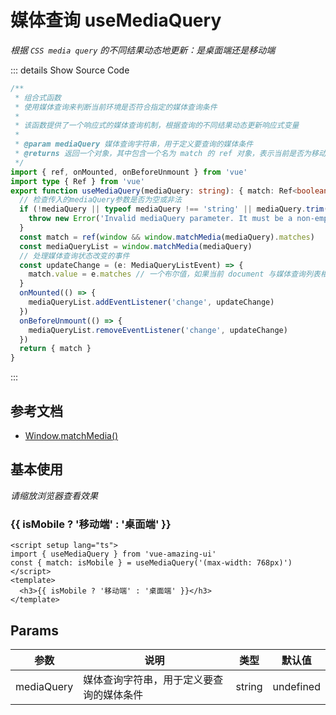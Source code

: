 # 媒体查询 useMediaQuery

<GlobalElement />

_根据 `CSS media query` 的不同结果动态地更新：是桌面端还是移动端_

::: details Show Source Code

```ts
/**
 * 组合式函数
 * 使用媒体查询来判断当前环境是否符合指定的媒体查询条件
 *
 * 该函数提供了一个响应式的媒体查询机制，根据查询的不同结果动态更新响应式变量
 *
 * @param mediaQuery 媒体查询字符串，用于定义要查询的媒体条件
 * @returns 返回一个对象，其中包含一个名为 match 的 ref 对象，表示当前是否为移动设备视口
 */
import { ref, onMounted, onBeforeUnmount } from 'vue'
import type { Ref } from 'vue'
export function useMediaQuery(mediaQuery: string): { match: Ref<boolean> } {
  // 检查传入的mediaQuery参数是否为空或非法
  if (!mediaQuery || typeof mediaQuery !== 'string' || mediaQuery.trim() === '') {
    throw new Error('Invalid mediaQuery parameter. It must be a non-empty string.')
  }
  const match = ref(window && window.matchMedia(mediaQuery).matches)
  const mediaQueryList = window.matchMedia(mediaQuery)
  // 处理媒体查询状态改变的事件
  const updateChange = (e: MediaQueryListEvent) => {
    match.value = e.matches // 一个布尔值，如果当前 document 与媒体查询列表相匹配，则返回 true，否则返回 false
  }
  onMounted(() => {
    mediaQueryList.addEventListener('change', updateChange)
  })
  onBeforeUnmount(() => {
    mediaQueryList.removeEventListener('change', updateChange)
  })
  return { match }
}
```

:::

## 参考文档

- [Window.matchMedia()](https://developer.mozilla.org/zh-CN/docs/Web/API/Window/matchMedia)

<script setup lang="ts">
import { useMediaQuery } from 'vue-amazing-ui'
const { match: isMobile } = useMediaQuery('(max-width: 768px)')
</script>

## 基本使用

_请缩放浏览器查看效果_

<h3>{{ isMobile ? '移动端' : '桌面端' }}</h3>

```vue
<script setup lang="ts">
import { useMediaQuery } from 'vue-amazing-ui'
const { match: isMobile } = useMediaQuery('(max-width: 768px)')
</script>
<template>
  <h3>{{ isMobile ? '移动端' : '桌面端' }}</h3>
</template>
```

## Params

| 参数       | 说明                                     | 类型   | 默认值    |
| ---------- | ---------------------------------------- | ------ | --------- |
| mediaQuery | 媒体查询字符串，用于定义要查询的媒体条件 | string | undefined |
